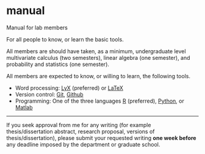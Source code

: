 # manual
Manual for lab members

For all people to know, or learn the basic tools.

All members are should have taken, as a minimum, undergraduate level multivariate calculus (two semesters), 
linear algebra (one semester), and probability and statistics (one semester).

All members are expected to know, or willing to learn, the following tools.

- Word processing: [LyX](https://www.lyx.org/) (preferred) or [LaTeX](https://www.latex-project.org/)
- Version control: [Git](https://git-scm.com/), [Github](http://github.com)
- Programming: One of the three languages [R](http://www.r-project.org/) (preferred), [Python](https://www.python.org/), or [Matlab](http://www.mathworks.com/)


---

If you seek approval from me for any writing (for example thesis/dissertation abstract, research proposal, versions of thesis/dissertation), 
please submit your requested writing **one week before** any deadline imposed by the department or graduate school.
